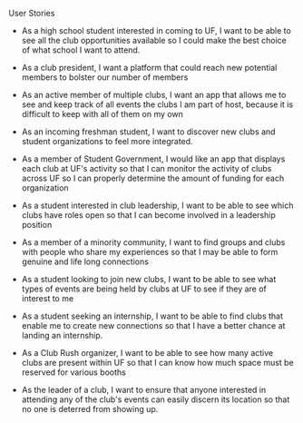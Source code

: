 User Stories

* As a high school student interested in coming to UF, I want to be able to see all the club opportunities available so I could make the best choice of what school I want to attend.

* As a club president, I want a platform that could reach new potential members to bolster our number of members

* As an active member of multiple clubs, I want an app  that allows me to see and keep track of all events the clubs I am part of host, because it is difficult to keep with all of them on my own

* As an incoming freshman student, I want to discover new clubs and student organizations to feel more integrated.

* As a member of Student Government, I would like an app that displays each club at UF's activity so that  I can monitor the activity of clubs across UF so I can properly determine the amount of funding for each organization

* As a student interested in club leadership, I want to be able to see which clubs have roles open so that I can become involved in a leadership position 
* As a member of a minority community, I want to find groups and clubs with people who share my experiences so that I may be able to form genuine and life long connections
* As a student looking to join new clubs, I want to be able to see what types of events are being held by clubs at UF to see if they are of interest to me
* As a student seeking an internship, I want to be able to find clubs that enable me to create new connections so that I have a better chance at landing an internship.
* As a Club Rush organizer, I want to be able to see how many active clubs are present within UF so that I can know how much space must be reserved for various booths
* As the leader of a club, I want to ensure that anyone interested in attending any of the club's events can easily discern its location so that no one is deterred from showing up.
